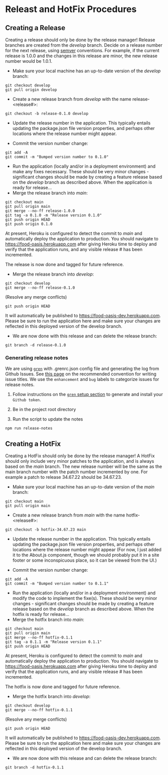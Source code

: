 # Releast and HotFix Procedures

## Creating a Release

Creating a release should only be done by the release manager!
Release branches are created from the _develop_ branch. Decide on a release number for the next release, using [semver](https://semver.org/) conventions. For example, if the current release is 1.0.0 and the changes in this release are minor, the new release number would be 1.0.1.

- Make sure your local machine has an up-to-date version of the _develop_ branch:

```
git checkout develop
git pull origin develop
```

- Create a new release branch from _develop_ with the name release-<release#>:

```
git checkout -b release-0.1.0 develop
```

- Update the release number in the application. This typically entails updating the package.json file version properties, and perhaps other locations where the release number might appear.

- Commit the version number change:

```
git add -A
git commit -m "Bumped version number to 0.1.0"
```

- Run the application (locally and/or in a deployment environment) and make any fixes necessary. These should be very minor changes - significant changes should be made by creating a feature release based on the _develop_ branch as described above. When the application is ready for release...
- Merge the release branch into _main_:

```
git checkout main
git pull origin main
git merge --no-ff release-1.0.0
git tag -a 0.1.0 -m "Release version 0.1.0"
git push origin HEAD
git push origin 0.1.0
```

At present, Heroku is configured to detect the commit to _main_ and automatically deploy the application to production. You should navigate to <a href="https://food-oasis.herokuapp.com"> https://food-oasis.herokuapp.com</a> after giving Heroku time to deploy and verify that the application runs, and any visible release # has been incremented.

The release is now done and tagged for future reference.

- Merge the release branch into _develop_:

```
git checkout develop
git merge --no-ff release-0.1.0
```

(Resolve any merge conflicts)

```
git push origin HEAD
```

It will automatically be published to <a href="https://food-oasis-dev.herokuapp.com"> https://food-oasis-dev.herokuapp.com</a>. Please be sure to run the application here and make sure your changes are reflected in this deployed version of the develop branch.

- We are now done with this release and can delete the release branch:

```
git branch -d release-0.1.0
```

### Generating release notes

We are using [`gren`](https://github.com/github-tools/github-release-notes) with .grenrc.json config file and generating the log from Github Issues. See [this page](https://github-tools.github.io/github-release-notes/concept.html) on the recommended convention for writing issue titles. We use the `enhancement` and `bug` labels to categorize issues for release notes.

1. Follow instructions on the [`gren` setup section](https://github.com/github-tools/github-release-notes#setup) to generate and install your `Github token`.

1. Be in the project root directory

1. Run the script to update the notes

```
npm run release-notes
```

## Creating a HotFix

Creating a HotFix should only be done by the release manager! A HotFix should only
include very minor patches to the application, and is always based on the _main_ branch.
The new release number will be the same as the main branch number with the patch
number incremented by one. For example a patch to release 34.67.22 should be 34.67.23.

- Make sure your local machine has an up-to-date version of the _main_ branch:

```
git checkout main
git pull origin main
```

- Create a new release branch from _main_ with the name hotfix-<release#>:

```
git checkout -b hotfix-34.67.23 main
```

- Update the release number in the application. This typically entails updating the package.json file version properties, and perhaps other locations where the release number might appear (For now, I just added it to the About.js component, though we should probably put it in a site footer or some inconspicuous place, so it can be viewed from the UI.)

- Commit the version number change:

```
git add -A
git commit -m "Bumped version number to 0.1.1"
```

- Run the application (locally and/or in a deployment environment) and modify the code to implement the fixe(s). These should be very minor changes - significant changes should be made by creating a feature release based on the _develop_ branch as described above. When the hotfix is ready for release...
- Merge the hotfix branch into _main_:

```
git checkout main
git pull origin main
git merge --no-ff hotfix-0.1.1
git tag -a 0.1.1 -m "Release version 0.1.1"
git push origin HEAD
```

At present, Heroku is configured to detect the commit to _main_ and automatically deploy the application to production. You should navigate to <a href="https://food-oasis.herokuapp.com"> https://food-oasis.herokuapp.com</a> after giving Heroku time to deploy and verify that the application runs, and any visible release # has been incremented.

The hotfix is now done and tagged for future reference.

- Merge the hotfix branch into _develop_:

```
git checkout develop
git merge --no-ff hotfix-0.1.1
```

(Resolve any merge conflicts)

```
git push origin HEAD
```

It will automatically be published to <a href="https://food-oasis-dev.herokuapp.com"> https://food-oasis-dev.herokuapp.com</a>. Please be sure to run the application here and make sure your changes are reflected in this deployed version of the develop branch.

- We are now done with this release and can delete the release branch:

```
git branch -d hotfix-0.1.1
```

